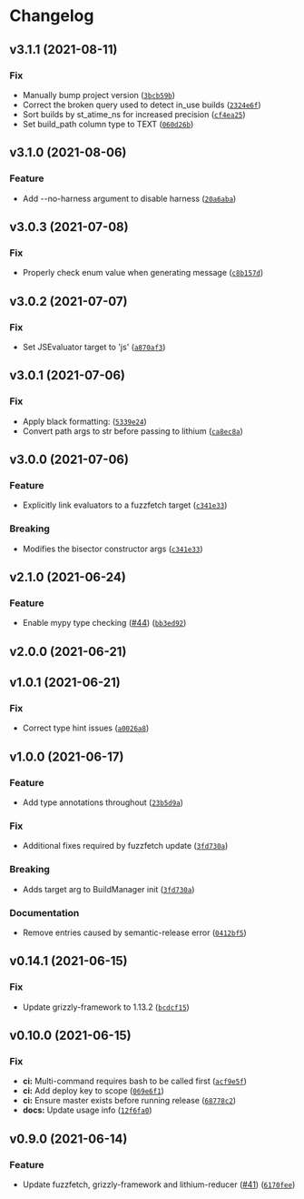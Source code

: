 # Changelog

<!--next-version-placeholder-->

## v3.1.1 (2021-08-11)
### Fix
* Manually bump project version ([`3bcb59b`](https://github.com/MozillaSecurity/autobisect/commit/3bcb59b375d703b0f34b7b80cd05c36a653e92cd))
* Correct the broken query used to detect in_use builds ([`2324e6f`](https://github.com/MozillaSecurity/autobisect/commit/2324e6fcb698f2aca0e0ed8217a87effbc461d31))
* Sort builds by st_atime_ns for increased precision ([`cf4ea25`](https://github.com/MozillaSecurity/autobisect/commit/cf4ea255175634f1b4b418a404fd71dedd2faa91))
* Set build_path column type to TEXT ([`060d26b`](https://github.com/MozillaSecurity/autobisect/commit/060d26b473ef8ccaa5c0effa1115d27cb27052ed))

## v3.1.0 (2021-08-06)
### Feature
* Add --no-harness argument to disable harness ([`20a6aba`](https://github.com/MozillaSecurity/autobisect/commit/20a6aba7f9dd4933a0c1b8e1aab7d6c0ce08c232))

## v3.0.3 (2021-07-08)
### Fix
* Properly check enum value when generating message ([`c8b157d`](https://github.com/MozillaSecurity/autobisect/commit/c8b157d52b17dcf9fcaa09e9aee0abe2d43f7863))

## v3.0.2 (2021-07-07)
### Fix
* Set JSEvaluator target to 'js' ([`a870af3`](https://github.com/MozillaSecurity/autobisect/commit/a870af34d6ded412fa89838ce083d03cf49bfb26))

## v3.0.1 (2021-07-06)
### Fix
* Apply black formatting: ([`5339e24`](https://github.com/MozillaSecurity/autobisect/commit/5339e24a4faeb48e38da4819c4fa2c43361e45fa))
* Convert path args to str before passing to lithium ([`ca8ec8a`](https://github.com/MozillaSecurity/autobisect/commit/ca8ec8a5545be0ba4b5d89997d10c8b6e55f73af))

## v3.0.0 (2021-07-06)
### Feature
* Explicitly link evaluators to a fuzzfetch target ([`c341e33`](https://github.com/MozillaSecurity/autobisect/commit/c341e334eaa4d0303e431a36a345e4ea58f1143f))

### Breaking
* Modifies the bisector constructor args  ([`c341e33`](https://github.com/MozillaSecurity/autobisect/commit/c341e334eaa4d0303e431a36a345e4ea58f1143f))

## v2.1.0 (2021-06-24)
### Feature
* Enable mypy type checking ([#44](https://github.com/MozillaSecurity/autobisect/issues/44)) ([`bb3ed92`](https://github.com/MozillaSecurity/autobisect/commit/bb3ed92d54ae46467a6e7285b9358f9143a47c92))

## v2.0.0 (2021-06-21)


## v1.0.1 (2021-06-21)
### Fix
* Correct type hint issues ([`a0026a8`](https://github.com/MozillaSecurity/autobisect/commit/a0026a8545d7d0d65b469610845f388d2d907b05))

## v1.0.0 (2021-06-17)
### Feature
* Add type annotations throughout ([`23b5d9a`](https://github.com/MozillaSecurity/autobisect/commit/23b5d9a3ac3ff7b15dfacbfdcfed8f174e649772))

### Fix
* Additional fixes required by fuzzfetch update ([`3fd730a`](https://github.com/MozillaSecurity/autobisect/commit/3fd730add36abcaaacc5cdf5d79a9d778121530f))

### Breaking
* Adds target arg to BuildManager init  ([`3fd730a`](https://github.com/MozillaSecurity/autobisect/commit/3fd730add36abcaaacc5cdf5d79a9d778121530f))

### Documentation
* Remove entries caused by semantic-release error ([`0412bf5`](https://github.com/MozillaSecurity/autobisect/commit/0412bf5a723034039ec2416f3d602381fc6901fe))

## v0.14.1 (2021-06-15)
### Fix
* Update grizzly-framework to 1.13.2 ([`bcdcf15`](https://github.com/MozillaSecurity/autobisect/commit/bcdcf1563301e3716bf165556b6ae3b6aa0c8461))

## v0.10.0 (2021-06-15)
### Fix
* **ci:** Multi-command requires bash to be called first ([`acf9e5f`](https://github.com/MozillaSecurity/autobisect/commit/acf9e5fc57b1d2b497d465583c7df085240b6bf7))
* **ci:** Add deploy key to scope ([`069e6f1`](https://github.com/MozillaSecurity/autobisect/commit/069e6f1f42f21253227fd854da9ae7d55b5fc1e3))
* **ci:** Ensure master exists before running release ([`68778c2`](https://github.com/MozillaSecurity/autobisect/commit/68778c2595823c58eda7d2770c221830ce98eb3d))
* **docs:** Update usage info ([`12f6fa0`](https://github.com/MozillaSecurity/autobisect/commit/12f6fa07c0d375459000149608ea347c11392c62))

## v0.9.0 (2021-06-14)
### Feature
* Update fuzzfetch, grizzly-framework and lithium-reducer ([#41](https://github.com/MozillaSecurity/autobisect/issues/41)) ([`6170fee`](https://github.com/MozillaSecurity/autobisect/commit/6170fee77fc5dd64851c6c22d1b75e60e94e18e8))

